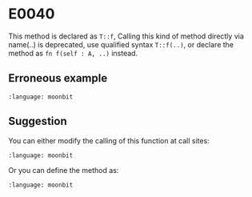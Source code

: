 # E0040

This method is declared as `T::f`, Calling this kind of method directly via
name(..) is deprecated, use qualified syntax `T::f(..)`, or declare the method
as `fn f(self : A, ..)` instead.

## Erroneous example

```{literalinclude} /sources/error_codes/0040_error/top.mbt
:language: moonbit
```

## Suggestion

You can either modify the calling of this function at call sites:

```{literalinclude} /sources/error_codes/0040_fixed/top.mbt
:language: moonbit
```

Or you can define the method as:

```{literalinclude} /sources/error_codes/0040_fixed/top_1.mbt
:language: moonbit
```
